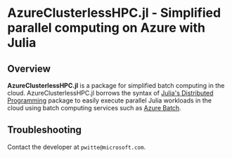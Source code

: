 
# AzureClusterlessHPC.jl - Simplified parallel computing on Azure with Julia

## Overview

**AzureClusterlessHPC.jl** is a package for simplified batch computing in the cloud. AzureClusterlessHPC.jl borrows the syntax of [Julia's Distributed Programming](https://docs.julialang.org/en/v1/stdlib/Distributed/) package to easily execute parallel Julia workloads in the cloud using batch computing services such as [Azure Batch](https://azure.microsoft.com/en-us/services/batch/).


## Troubleshooting

Contact the developer at `pwitte@microsoft.com`.

